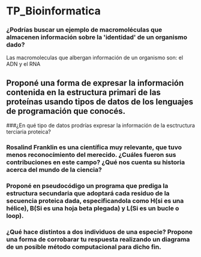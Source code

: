 # TP_Bioinformatica

### ¿Podrías buscar un ejemplo de macromoléculas que almacenen información sobre la 'identidad' de un organismo dado?

Las macromoleculas que albergan información de un organismo son: el ADN y el RNA
## Proponé una forma de expresar la información contenida en la estructura primari de las proteínas usando tipos de datos de los lenguajes de programación que conocés. 


###¿En qué tipo de datos prodrías expresar la información de la esctructura terciaria proteica?


### Rosalind Franklin es una científica muy relevante, que tuvo menos reconocímiento del merecido. ¿Cuáles fueron sus contribuciones en este campo? ¿Qué nos cuenta su historia acerca del mundo de la ciencia?


### Proponé en pseudocódigo un programa que prediga la estructura secundaria que adoptará cada residuo de la secuencia proteica dada, especificandola como H(si es una hélice), B(Si es una hoja beta plegada) y L(Si es un bucle o loop).


### ¿Qué hace distintos a dos individuos de una especie? Propone una forma de corrobarar tu respuesta realizando un diagrama de un posible método computacional para dicho fin.
